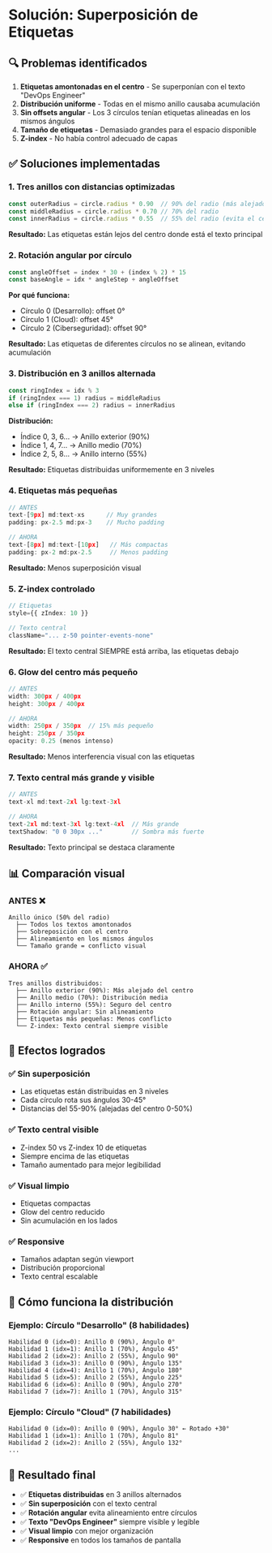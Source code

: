 # Solución: Superposición de Etiquetas

## 🔍 Problemas identificados
1. **Etiquetas amontonadas en el centro** - Se superponían con el texto "DevOps Engineer"
2. **Distribución uniforme** - Todas en el mismo anillo causaba acumulación
3. **Sin offsets angular** - Los 3 círculos tenían etiquetas alineadas en los mismos ángulos
4. **Tamaño de etiquetas** - Demasiado grandes para el espacio disponible
5. **Z-index** - No había control adecuado de capas

## ✅ Soluciones implementadas

### 1. **Tres anillos con distancias optimizadas**
```typescript
const outerRadius = circle.radius * 0.90  // 90% del radio (más alejado del centro)
const middleRadius = circle.radius * 0.70 // 70% del radio
const innerRadius = circle.radius * 0.55  // 55% del radio (evita el centro)
```

**Resultado:** Las etiquetas están lejos del centro donde está el texto principal

### 2. **Rotación angular por círculo**
```typescript
const angleOffset = index * 30 + (index % 2) * 15
const baseAngle = idx * angleStep + angleOffset
```

**Por qué funciona:**
- Círculo 0 (Desarrollo): offset 0°
- Círculo 1 (Cloud): offset 45°
- Círculo 2 (Ciberseguridad): offset 90°

**Resultado:** Las etiquetas de diferentes círculos no se alinean, evitando acumulación

### 3. **Distribución en 3 anillos alternada**
```typescript
const ringIndex = idx % 3
if (ringIndex === 1) radius = middleRadius
else if (ringIndex === 2) radius = innerRadius
```

**Distribución:**
- Índice 0, 3, 6... → Anillo exterior (90%)
- Índice 1, 4, 7... → Anillo medio (70%)
- Índice 2, 5, 8... → Anillo interno (55%)

**Resultado:** Etiquetas distribuidas uniformemente en 3 niveles

### 4. **Etiquetas más pequeñas**
```typescript
// ANTES
text-[9px] md:text-xs      // Muy grandes
padding: px-2.5 md:px-3    // Mucho padding

// AHORA
text-[8px] md:text-[10px]   // Más compactas
padding: px-2 md:px-2.5     // Menos padding
```

**Resultado:** Menos superposición visual

### 5. **Z-index controlado**
```typescript
// Etiquetas
style={{ zIndex: 10 }}

// Texto central
className="... z-50 pointer-events-none"
```

**Resultado:** El texto central SIEMPRE está arriba, las etiquetas debajo

### 6. **Glow del centro más pequeño**
```typescript
// ANTES
width: 300px / 400px
height: 300px / 400px

// AHORA
width: 250px / 350px  // 15% más pequeño
height: 250px / 350px
opacity: 0.25 (menos intenso)
```

**Resultado:** Menos interferencia visual con las etiquetas

### 7. **Texto central más grande y visible**
```typescript
// ANTES
text-xl md:text-2xl lg:text-3xl

// AHORA
text-2xl md:text-3xl lg:text-4xl  // Más grande
textShadow: "0 0 30px ..."        // Sombra más fuerte
```

**Resultado:** Texto principal se destaca claramente

## 📊 Comparación visual

### ANTES ❌
```
Anillo único (50% del radio)
  ├── Todos los textos amontonados
  ├── Sobreposición con el centro
  ├── Alineamiento en los mismos ángulos
  └── Tamaño grande = conflicto visual
```

### AHORA ✅
```
Tres anillos distribuidos:
  ├── Anillo exterior (90%): Más alejado del centro
  ├── Anillo medio (70%): Distribución media
  ├── Anillo interno (55%): Seguro del centro
  ├── Rotación angular: Sin alineamiento
  ├── Etiquetas más pequeñas: Menos conflicto
  └── Z-index: Texto central siempre visible
```

## 🎯 Efectos logrados

### ✅ **Sin superposición**
- Las etiquetas están distribuidas en 3 niveles
- Cada círculo rota sus ángulos 30-45°
- Distancias del 55-90% (alejadas del centro 0-50%)

### ✅ **Texto central visible**
- Z-index 50 vs Z-index 10 de etiquetas
- Siempre encima de las etiquetas
- Tamaño aumentado para mejor legibilidad

### ✅ **Visual limpio**
- Etiquetas compactas
- Glow del centro reducido
- Sin acumulación en los lados

### ✅ **Responsive**
- Tamaños adaptan según viewport
- Distribución proporcional
- Texto central escalable

## 🔄 Cómo funciona la distribución

### Ejemplo: Círculo "Desarrollo" (8 habilidades)
```
Habilidad 0 (idx=0): Anillo 0 (90%), Ángulo 0°
Habilidad 1 (idx=1): Anillo 1 (70%), Ángulo 45°
Habilidad 2 (idx=2): Anillo 2 (55%), Ángulo 90°
Habilidad 3 (idx=3): Anillo 0 (90%), Ángulo 135°
Habilidad 4 (idx=4): Anillo 1 (70%), Ángulo 180°
Habilidad 5 (idx=5): Anillo 2 (55%), Ángulo 225°
Habilidad 6 (idx=6): Anillo 0 (90%), Ángulo 270°
Habilidad 7 (idx=7): Anillo 1 (70%), Ángulo 315°
```

### Ejemplo: Círculo "Cloud" (7 habilidades)
```
Habilidad 0 (idx=0): Anillo 0 (90%), Ángulo 30° ← Rotado +30°
Habilidad 1 (idx=1): Anillo 1 (70%), Ángulo 81°
Habilidad 2 (idx=2): Anillo 2 (55%), Ángulo 132°
...
```

## 🚀 Resultado final

- ✅ **Etiquetas distribuidas** en 3 anillos alternados
- ✅ **Sin superposición** con el texto central
- ✅ **Rotación angular** evita alineamiento entre círculos
- ✅ **Texto "DevOps Engineer"** siempre visible y legible
- ✅ **Visual limpio** con mejor organización
- ✅ **Responsive** en todos los tamaños de pantalla

